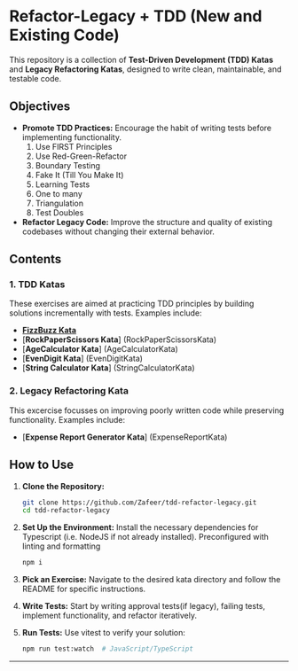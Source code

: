 # Refactor-Legacy + TDD (New and Existing Code)

This repository is a collection of **Test-Driven Development (TDD) Katas** and **Legacy Refactoring Katas**, designed to write clean, maintainable, and testable code.

## Objectives

- **Promote TDD Practices:** Encourage the habit of writing tests before implementing functionality.
  1.  Use FIRST Principles
  2.  Use Red-Green-Refactor
  3.  Boundary Testing
  4.  Fake It (Till You Make It)
  5.  Learning Tests
  6.  One to many
  7.  Triangulation
  8.  Test Doubles
- **Refactor Legacy Code:** Improve the structure and quality of existing codebases without changing their external behavior.

## Contents

### 1. TDD Katas

These exercises are aimed at practicing TDD principles by building solutions incrementally with tests. Examples include:

- [**FizzBuzz Kata**](FizzBuzzKata)
- [**RockPaperScissors Kata**] (RockPaperScissorsKata)
- [**AgeCalculator Kata**] (AgeCalculatorKata)
- [**EvenDigit Kata**] (EvenDigitKata)
- [**String Calculator Kata**] (StringCalculatorKata)

### 2. Legacy Refactoring Kata

This excercise focusses on improving poorly written code while preserving functionality. Examples include:

- [**Expense Report Generator Kata**] (ExpenseReportKata)

## How to Use

1. **Clone the Repository:**

   ```bash
   git clone https://github.com/Zafeer/tdd-refactor-legacy.git
   cd tdd-refactor-legacy
   ```

2. **Set Up the Environment:**
   Install the necessary dependencies for Typescript (i.e. NodeJS if not already installed).
   Preconfigured with linting and formatting

   ```bash
   npm i
   ```

3. **Pick an Exercise:**
   Navigate to the desired kata directory and follow the README for specific instructions.

4. **Write Tests:**
   Start by writing approval tests(if legacy), failing tests, implement functionality, and refactor iteratively.

5. **Run Tests:**
   Use vitest to verify your solution:
   ```bash
   npm run test:watch  # JavaScript/TypeScript
   ```

---
